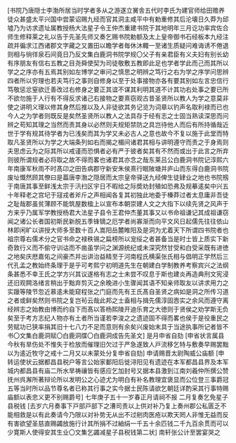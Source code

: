 <!-- { "loadSidebar": true } -->
[书院乃唐隠士李渤所居当时学者多从之游遂立黉舎五代时李氏为建官师给田赡养徒众甚盛太平兴国中尝蒙诏赐九经而官其洞主咸平中有勅重修其后沦壊日久莽为邱墟乃为访求遗址属教授杨大法星子令王仲杰重建书院于其地明年三月讫功率宾佐合师生修释莱之礼以告于先圣先师又奏乞赐书院勅额及太上皇帝御书石经板本九经注疏并徧求江西诸郡文字藏之又置田以瞻学者毎休沐輙一至诸生质疑问难诲诱不倦退则相与徜徉泉石间竟日乃反文集白鹿洞书院学规〇父子有亲君臣有义夫妇有别长幼有序朋友有信右五教之目尧舜使契为司徒敬敷五教即此足也学者学此而己而其所以学之之序亦有五焉其别如左博学之审问之慎思之明辨之笃行之右为学之序学问思辨四者所以穷理也若夫笃行之事则自修身以至于处事接物亦各有要其别如左言忠信行笃敬惩忿窒欲迁善改过右修身之要正其谊不谋其利明其道不计其功右处事之要已所不欲勿施于人行有不得反求诸己右接物之要熹窃观古昔圣贤所以教人为学之意莫非使之讲明义理以修其身然后推以及人非徒欲其务记览为词章以钓声名取利禄而已也今人之为学者则既反是矣然圣贤所以教人之法具存于经有志之士固当熟读深思而问辨之苟知其理之当然而责其身以必然则夫规矩禁防之具岂待他人而后有所持循哉近世于学有规其待学者为已浅矣而其为学又未必古人之意也故今不复以施于此堂而特取凡圣贤所以为学之大端条列如右而揭之楣间诸君其相与讲明遵守而责之于身焉则夫思虑云为之际其所以戒谨而恐惧者必有严于彼者矣其有不然而或出于此言之所弃则彼所谓规者必将取之故不得而畧也诸君其亦念之哉东莱吕公白鹿洞书院记淳熙六年南康军秋雨不时髙卬之田告病郡守新安朱侯熹行眠陂塘并庐山而东得白鹿洞书院废址慨然顾其僚曰是葢唐李渤之隠居而太宗皇帝驿送九经俾生徒肄业之地也书院剏于南唐其事至鲜浅太宗于汛扫区宇日不暇给之际奬劝封殖如恐弗及规摹逺矣中兴五十年释老之宫圮于冦戎者斧斤之声相闻各复其初独此地委于榛莽过者太息庸非吾徒之耻哉郡虽贫薄顾不能筑屋数楹上以宣布本朝崇建人文之大指下以续先贤之风声于方来乎乃属军学教授杨君大法星子县令王君仲杰董其事又以书命祖谦记其成祖谦窃闻之诸公长者国初斯民新脱五季锋镝之厄学者尚寡渐而向平文风日起儒先往往依山林即闲旷以讲授大师多至数十百人嵩阳岳麓睢阳及是洞为尤着天下所谓四书院者也祖宗尊右儒术分之官书命之禄秩锡之扁榜所以宠绥之者甚备当是时士皆上质实下新奇敦行义而不偷守训诂而不凿虽学问之渊源统纪或未深究然甘受和白受采既有进徳之地矣庆厯嘉佑之间豪杰并出讲治益精至于河南程氏横渠张氏相与倡明正学然后三代孔孟之教始终条理于是乎可考熙宁初明道先生在朝建白学制教养考察宾兴之法纲条甚悉不幸王氏之学方兴其议遂格有志之士未尝不叹息于斯也建炎再造典刑文宪浸还旧观闗洛绪言稍出于黜弃剪灭之余晚进小生骤闻其语不知亲师取友以讲求用力之实躐等陵节忽近慕逺未能窥程张之门庭而先有王氏髙自圣贤之病如是洞之所传习道之者或鲜矣然则书院之复岂茍云哉此邦之士盍相与揖先儒淳固悫实之余风而遵守离经辨志之始教由博而约自下而髙以答杨熙陵开迪乐育之大徳则于贤侯之劝学斯无负矣至于考方志纪人物亦有土者所当谨若李浚之之遗迹固不得而畧也侯于是役重民之劳赋功已狭率捐其旧十七八力不足而意则有余矣兴废始末具于当途执事所记者皆不书〇文集白鹿洞赋〇白鹿洞牒〇白鹿洞成告先圣文]
是月申省自劾
[申省状言属县今秋有旱伤处不惟失于检放而催理旧欠过于严急遂致人戸流移乞特与敷奏早赐罢黜以为逺近牧守之戒十二月又以未蒙处分复申省自劾]
申请赐晋太尉陶威公庙额
[申转运使状云据都昌县税户等言公始家鄱阳后徙浔阳见有遗迹在本军都昌县界及本军城内都昌县有庙二所水旱祷禳皆有感应乞加封号又据本县激到江南刘羲仲所撰公赞抚州呉澥所著辩论所以发明公之心迹尤为明白有补名教理宜褒显而公位登三事爵冠五等当时所以品节尊名者已称其行事之实今据士民陈请欲乞朝廷详酌采其行事特赐庙额以表忠义更不别赐爵号]
七年庚子五十一岁春正月请祠不报
二月复奏乞免星子县税钱
[去岁六月奏事下戸部戸部下之漕司责以上供对补乃复上奏州郡公私匮乏不能相救是以有此奏请今乃限以对补势无从出不过剜肉医疮以欺天罔人非惟无益而反有害欲望圣慈直赐蠲放施行计其所捐不过紬绢一千五十余匹钱二千九百余贯而可以少寛斯人使得安其生业〇文集乞蠲减星子县税钱第二状]
南轩张公计至罢宴哭之

